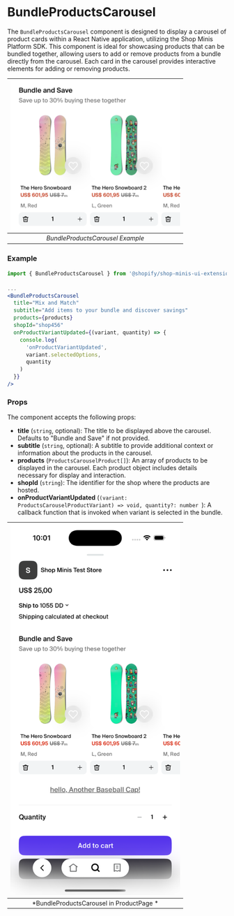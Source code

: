 # BundleProductsCarousel

The `BundleProductsCarousel` component is designed to display a carousel of product cards within a React Native application, utilizing the Shop Minis Platform SDK. This component is ideal for showcasing products that can be bundled together, allowing users to add or remove products from a bundle directly from the carousel. Each card in the carousel provides interactive elements for adding or removing products.

| <img src="../../assets/extensions/bundle-products-carousel.png" alt="Example of BundleProductsCarousel" width="390" /> |
|:------------------------------------------------------------------------------:|
| *BundleProductsCarousel Example*                                                    |

### Example
```jsx
import { BundleProductsCarousel } from '@shopify/shop-minis-ui-extensions'

...
<BundleProductsCarousel
  title="Mix and Match"
  subtitle="Add items to your bundle and discover savings"
  products={products}
  shopId="shop456"
  onProductVariantUpdated={(variant, quantity) => {
    console.log(
      'onProductVariantUpdated',
      variant.selectedOptions,
      quantity
    )
  }}
/>
```

### Props
The component accepts the following props:

- **title** (`string`, optional): The title to be displayed above the carousel. Defaults to "Bundle and Save" if not provided.
- **subtitle** (`string`, optional): A subtitle to provide additional context or information about the products in the carousel.
- **products** (`ProductsCarouselProduct[]`): An array of products to be displayed in the carousel. Each product object includes details necessary for display and interaction.
- **shopId** (`string`): The identifier for the shop where the products are hosted.
- **onProductVariantUpdated** (`(variant: ProductsCarouselProductVariant) => void, quantity?: number `): A callback function that is invoked when variant is selected in the bundle.


| <img src="../../assets/extensions/bundle-products-carousel-full.png" alt="Example of BundleProductsCarousel" width="390" /> |
|:----------------------------------------------------------------------------------------:|
| *BundleProductsCarousel in ProductPage * |
